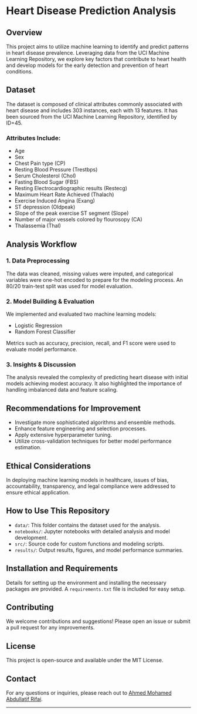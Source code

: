 # Heart Disease Prediction Analysis

## Overview
This project aims to utilize machine learning to identify and predict patterns in heart disease prevalence. Leveraging data from the UCI Machine Learning Repository, we explore key factors that contribute to heart health and develop models for the early detection and prevention of heart conditions.

## Dataset
The dataset is composed of clinical attributes commonly associated with heart disease and includes 303 instances, each with 13 features. It has been sourced from the UCI Machine Learning Repository, identified by ID=45.

### Attributes Include:
- Age
- Sex
- Chest Pain type (CP)
- Resting Blood Pressure (Trestbps)
- Serum Cholesterol (Chol)
- Fasting Blood Sugar (FBS)
- Resting Electrocardiographic results (Restecg)
- Maximum Heart Rate Achieved (Thalach)
- Exercise Induced Angina (Exang)
- ST depression (Oldpeak)
- Slope of the peak exercise ST segment (Slope)
- Number of major vessels colored by flourosopy (CA)
- Thalassemia (Thal)

## Analysis Workflow

### 1. Data Preprocessing
The data was cleaned, missing values were imputed, and categorical variables were one-hot encoded to prepare for the modeling process. An 80/20 train-test split was used for model evaluation.

### 2. Model Building & Evaluation
We implemented and evaluated two machine learning models:
- Logistic Regression
- Random Forest Classifier

Metrics such as accuracy, precision, recall, and F1 score were used to evaluate model performance.

### 3. Insights & Discussion
The analysis revealed the complexity of predicting heart disease with initial models achieving modest accuracy. It also highlighted the importance of handling imbalanced data and feature scaling.

## Recommendations for Improvement
- Investigate more sophisticated algorithms and ensemble methods.
- Enhance feature engineering and selection processes.
- Apply extensive hyperparameter tuning.
- Utilize cross-validation techniques for better model performance estimation.

## Ethical Considerations
In deploying machine learning models in healthcare, issues of bias, accountability, transparency, and legal compliance were addressed to ensure ethical application.

## How to Use This Repository
- `data/`: This folder contains the dataset used for the analysis.
- `notebooks/`: Jupyter notebooks with detailed analysis and model development.
- `src/`: Source code for custom functions and modeling scripts.
- `results/`: Output results, figures, and model performance summaries.

## Installation and Requirements
Details for setting up the environment and installing the necessary packages are provided. A `requirements.txt` file is included for easy setup.

## Contributing
We welcome contributions and suggestions! Please open an issue or submit a pull request for any improvements.

## License
This project is open-source and available under the MIT License.

## Contact
For any questions or inquiries, please reach out to [Ahmed Mohamed Abdullatif Rifai](mailto:eng.ahmed.rifai@gmail.com).

---

